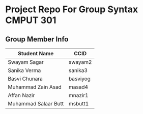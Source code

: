 # Project Repo For Group **Syntax** CMPUT 301
## Group Member Info

| Student Name | CCID      |
| ------------ | --------- |
| Swayam Sagar  | swayam2 |
| Sanika Verma  | sanika3  |
| Basvi Chunara | basviyog |
| Muhammad Zain Asad | masad4 |
| Affan Nazir | mnazir1|
|Muhammad Salaar Butt | msbutt1|

 
